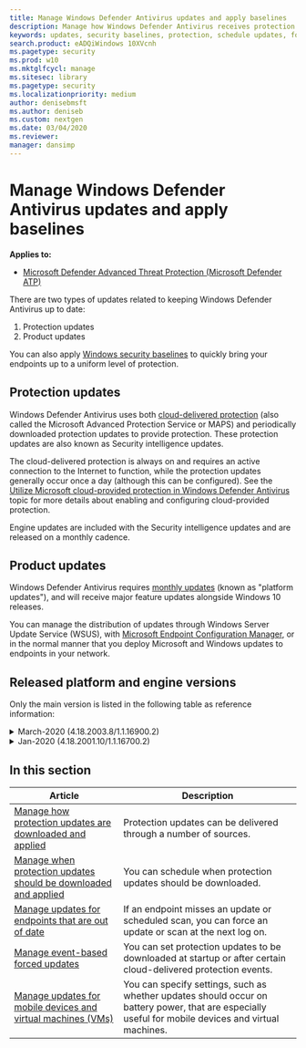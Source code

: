 ```yaml
---
title: Manage Windows Defender Antivirus updates and apply baselines
description: Manage how Windows Defender Antivirus receives protection and product updates.
keywords: updates, security baselines, protection, schedule updates, force updates, mobile updates, wsus
search.product: eADQiWindows 10XVcnh
ms.pagetype: security
ms.prod: w10
ms.mktglfcycl: manage
ms.sitesec: library
ms.pagetype: security
ms.localizationpriority: medium
author: denisebmsft
ms.author: deniseb
ms.custom: nextgen
ms.date: 03/04/2020
ms.reviewer: 
manager: dansimp
---
```


# Manage Windows Defender Antivirus updates and apply baselines

**Applies to:**

- [Microsoft Defender Advanced Threat Protection (Microsoft Defender ATP)](https://go.microsoft.com/fwlink/p/?linkid=2069559)

There are two types of updates related to keeping Windows Defender Antivirus up to date:

1. Protection updates
2. Product updates

You can also apply [Windows security baselines](https://technet.microsoft.com/itpro/windows/keep-secure/windows-security-baselines) to quickly bring your endpoints up to a uniform level of protection.

## Protection updates

Windows Defender Antivirus uses both [cloud-delivered protection](utilize-microsoft-cloud-protection-windows-defender-antivirus.md) (also called the Microsoft Advanced Protection Service or MAPS) and periodically downloaded protection updates to provide protection. These protection updates are also known as Security intelligence updates.

The cloud-delivered protection is always on and requires an active connection to the Internet to function, while the protection updates generally occur once a day (although this can be configured). See the [Utilize Microsoft cloud-provided protection in Windows Defender Antivirus](utilize-microsoft-cloud-protection-windows-defender-antivirus.md) topic for more details about enabling and configuring cloud-provided protection. 

Engine updates are included with the Security intelligence updates and are released on a monthly cadence.

## Product updates

Windows Defender Antivirus requires [monthly updates](https://support.microsoft.com/help/4052623/update-for-windows-defender-antimalware-platform) (known as "platform updates"), and will receive major feature updates alongside Windows 10 releases.

You can manage the distribution of updates through Windows Server Update Service (WSUS), with [Microsoft Endpoint Configuration Manager](https://docs.microsoft.com/configmgr/sum/understand/software-updates-introduction), or in the normal manner that you deploy Microsoft and Windows updates to endpoints in your network.

## Released platform and engine versions

Only the main version is listed in the following table as reference information:

<details>
<summary> March-2020 (4.18.2003.8/1.1.16900.2)</summary>
  

    
  Released: **March 26, 2020**  
  Platform/Client: **4.18.2003.8**  
  Engine: **1.1.16900.2**
    
  ### What´s new
  * fix1 
  * fix2
  * fix3
  
  ### Known Issues
  * New file path  
  Because of a change in the file path location in the update, many downloads are blocked when AppLocker is enabled.
To work around this issue, open Group Policy, and then change the setting to Allow for the following path:


%OSDrive%\ProgramData\Microsoft\Windows Defender\Platform\*


> [!NOTE]
> Information the user should notice even if skimming.

</details>

<details>
  <summary> Jan-2020 (4.18.2001.10/1.1.16700.2)</summary>
  
  
  Released: **March 26, 2020**  
  Platform/Client: **4.18.2001.10**  
  Engine: **1.1.16700.2**
  
  ### What´s new
  * fix1 
  * fix2
  * fix3
  
  ### Known Issues
  * New file path  
  Because of a change in the file path location in the update, many downloads are blocked when AppLocker is enabled.
To work around this issue, open Group Policy, and then change the setting to Allow for the following path:

%OSDrive%\ProgramData\Microsoft\Windows Defender\Platform\*

</details>



## In this section

Article | Description 
---|---
[Manage how protection updates are downloaded and applied](manage-protection-updates-windows-defender-antivirus.md) | Protection updates can be delivered through a number of sources.
[Manage when protection updates should be downloaded and applied](manage-protection-update-schedule-windows-defender-antivirus.md) | You can schedule when protection updates should be downloaded.
[Manage updates for endpoints that are out of date](manage-outdated-endpoints-windows-defender-antivirus.md) | If an endpoint misses an update or scheduled scan, you can force an update or scan at the next log on.
[Manage event-based forced updates](manage-event-based-updates-windows-defender-antivirus.md) | You can set protection updates to be downloaded at startup or after certain cloud-delivered protection events.
[Manage updates for mobile devices and virtual machines (VMs)](manage-updates-mobile-devices-vms-windows-defender-antivirus.md)| You can specify settings, such as whether updates should occur on battery power, that are especially useful for mobile devices and virtual machines.
